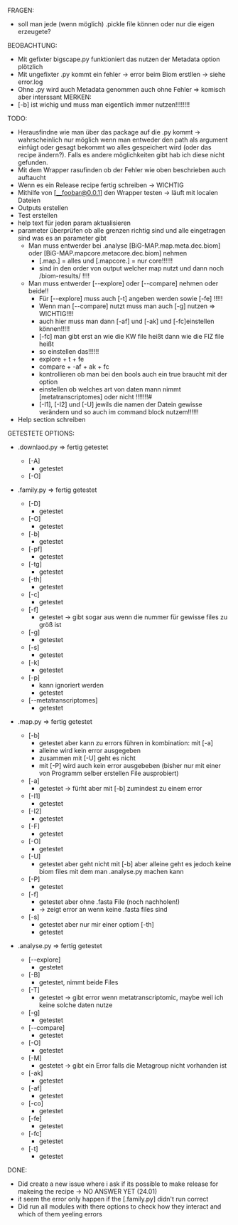 FRAGEN:
- soll man jede (wenn möglich) .pickle file können oder nur die eigen erzeugete?

BEOBACHTUNG:
- Mit gefixter bigscape.py funktioniert das nutzen der Metadata option plötzlich
- Mit ungefixter .py kommt ein fehler ->  error beim Biom erstllen -> siehe error.log
- Ohne .py wird auch Metadata genommen auch ohne Fehler
    => komisch aber interssant
MERKEN:
- [-b] ist wichig und muss man eigentlich immer nutzen!!!!!!!!

TODO:
- Herausfindne wie man über das package auf die .py kommt -> wahrscheinlich nur möglich wenn man entweder den path als argument einfügt oder gesagt bekommt wo alles gespeichert wird (oder das recipe ändern?). Falls es andere möglichkeiten gibt hab ich diese nicht gefunden.
- Mit dem Wrapper rasufinden ob der Fehler wie oben beschrieben auch auftaucht
- Wenn es ein Release recipe fertig schreiben -> WICHTIG
- Mithilfe von [__foobar@0.0.1] den Wrapper testen -> läuft mit localen Dateien
- Outputs erstellen
- Test erstellen
- help text für jeden param aktualisieren
- parameter überprüfen ob alle grenzen richtig sind und alle eingetragen sind was es an parameter gibt
    - Man muss entwerder bei .analyse [BiG-MAP.map.meta.dec.biom] oder [BiG-MAP.mapcore.metacore.dec.biom] nehmen
        - [.map.] = alles und [.mapcore.] = nur core!!!!!!
        - sind in den order von output welcher map nutzt und dann noch /biom-results/ !!!!
    - Man muss entwerder [--explore] oder [--compare] nehmen oder beide!!
        - Für [--explore] muss auch [-t] angeben werden sowie [-fe] !!!!!
        - Wenn man [--compare] nutzt muss man auch [-g] nutzen => WICHTIG!!!!
        - auch hier muss man dann [-af] und [-ak] und [-fc]einstellen können!!!!!
        - [-fc] man gibt erst an wie die KW file heißt dann wie die FIZ file heißt
        - so einstellen das!!!!!!
        - explore + t + fe
        - compare + -af + ak + fc
        - kontrollieren ob man bei den bools auch ein true braucht mit der option
        - einstellen ob welches art von daten mann nimmt [metatranscriptomes] oder nicht !!!!!!!#
        - [-I1], [-I2] und [-U] jewils die namen der Datein gewisse verändern und so auch im command block nutzem!!!!!!
- Help section schreiben

GETESTETE OPTIONS:
- .downlaod.py => fertig getestet
    - [-A] 
        - getestet
    - [-O] 
- .family.py => fertig getestet
    - [-D] 
        - getestet
    - [-O] 
        - getestet
    - [-b] 
        - getestet
    - [-pf]
        - getestet
    - [-tg]
        - getestet
    - [-th]
        - getestet
    - [-c]
        - getestet
    - [-f]
        - getestet -> gibt sogar aus wenn die nummer für gewisse files zu größ ist
    - [-g] 
        - getestet
    - [-s]
        - getestet
    - [-k]
        - getestet
    - [-p]
        - kann ignoriert werden
        - getestet
    - [--metatranscriptomes]
        - getestet
- .map.py => fertig getestet
    - [-b]
        - getestet aber kann zu errors führen in kombination:
            mit [-a]
        - alleine wird kein error ausgegeben
        - zusammen mit [-U] geht es nicht
        - mit [-P] wird auch kein error ausgebeben (bisher nur mit einer von Programm selber erstellen File ausprobiert)
    - [-a]
        - getestet -> fürht aber mit [-b] zumindest zu einem error
    - [-I1]
        - getestet
    - [-I2]
        - getestet
    - [-F]
        - getestet
    - [-O]
        - getestet
    - [-U]
        - getestet aber geht nicht mit [-b] aber alleine geht es jedoch keine biom files mit dem man .analyse.py machen kann
    - [-P]
        - getestet
    - [-f]
        - getestet aber ohne .fasta File (noch nachholen!)
        - -> zeigt error an wenn keine .fasta files sind 
    - [-s] 
        - getestet aber nur mir einer optiom
    [-th]
        - getestet
    
- .analyse.py => fertig getestet
    - [--explore]
        - gestetet
    - [-B]
        - getestet, nimmt beide Files
    - [-T]
        - getestet -> gibt error wenn metatranscriptomic, maybe weil ich keine solche daten nutze
    - [-g]
        - getestet
    - [--compare]
        - getestet
    - [-O]
        - getestet
    - [-M]
        - gestetet -> gibt ein Error falls die Metagroup nicht vorhanden ist
    - [-ak]
        - getestet
    - [-af]
        - getestet
    - [-co]
        - getestet
    - [-fe]
        - getestet 
    - [-fc]
        - getestet
    - [-t]
        - getestet
    
DONE:
- Did create a new issue where i ask if its possible to make release for makeing the recipe -> NO ANSWER YET (24.01)
- it seem the error only happen if the [.family.py] didn't run correct
- Did run all modules with there options to check how they interact and which of them yeeling errors
